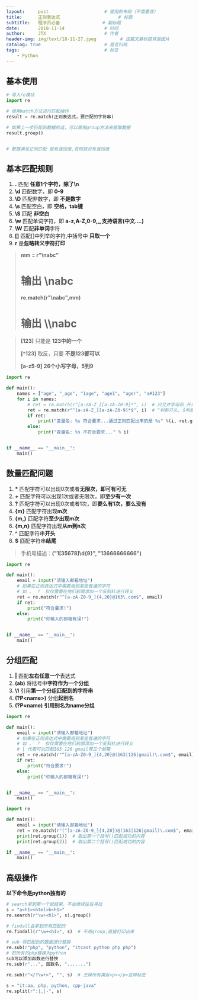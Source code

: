 ```yaml
---
layout:     post                     # 使用的布局（不需要改）
title:      正则表达式                      # 标题 
subtitle:   程序员必备                # 副标题
date:       2018-11-14               # 时间
author:     JTX                      # 作者
header-img: img/text/18-11-27.jpeg         # 这篇文章标题背景图片
catalog: true                        # 是否归档
tags:                                # 标签
    - Python
---
```


## 基本使用

```python
# 导入re模块
import re

# 使用match方法进行匹配操作
result = re.match(正则表达式，要匹配的字符串)

# 如果上一步匹配到数据的话，可以使用group方法来提取数据
result.group()


# 数据满足正则匹配 就有返回值,否则就没有返回值

```

## 基本匹配规则

1. **.** 匹配 **任意1个字符，除了\n**
2. **\d** 匹配数字，即 **0-9**
3. **\D** 匹配非数字，即 **不是数字**
4. **\s** 匹配空白，即 **空格，tab键**
5. **\S** 匹配 **非空白**
6. **\w** 匹配单词字符，即 **a-z,A-Z,0-9,_,支持语言(中文....)**
7. **\W** 匹配**非单词**字符
8. **[]** 匹配[]中列举的字符,中括号中 **只取一个**
9. **r** 是**忽略转义字符打印**

> **mm = r"\nabc"**
> # 输出 **\\nabc**
> 
> **re.match(r"\\nabc",mm)**
> # 输出 **\\\\nabc**


>**[123]**   只能是 **123中的一个**
>
>**[^123]**  取反，只要 **不是123都可以**
>
>**[a-z5-9]**  **26个小写字母，5到9**

```python
import re

def main():
    names = ["age", "_age", "1age", "age1", "age!", "a#123"]
    for i in names:
        # ret = re.match(r"[a-zA-Z_][a-zA-Z0-9]*", i)  # 只允许字母和_开头,后面可以是多位数
        ret = re.match(r"^[a-zA-Z_][a-zA-Z0-9]*$", i)  # ^判断开头, $判断结尾
        if ret:
            print("变量名: %s 符合要求...通过正则匹配出来的是 %s" %(i, ret.group()))
        else:
            print("变量名: %s 不符合要求..." % i)


if __name__ == "__main__":
    main()
```

## 数量匹配问题

1. **\*** 匹配字符可以出现0次或者**无限次，即可有可无**
2. **+** 匹配字符可以出现1次或者无限次，即**至少有一次**
3. **?** 匹配字符可以出现0次或者1次，即**要么有1次，要么没有**
4. **{m}** 匹配字符出现**m次**
5. **{m,}** 匹配字符**至少出现m次**
6. **{m,n}** 匹配字符出现**从m到n次**
7. **^** 匹配字符串**开头**
8. **$** 匹配字符串**结尾**

> 手机号描述：**("1[35678]\d{9}", "13666666666")**

```python
import re

def main():
    email = input("请输入邮箱地址")
    # 如果在正则表达式中需要用到某些普通的字符
    # 如 .  ?  仅仅需要在他们前面添加一个反斜杠进行转义
    ret = re.match(r"^[a-zA-Z0-9_]{4,20}@163\.com$", email)
    if ret:
        print("符合要求!")
    else:
        print("你输入的邮箱有误!")


if __name__ == "__main__":
    main()
```

## 分组匹配

1. **&#124;** 匹配**左右任意一个**表达式
2. **(ab)**  将括号中**字符作为一个分组**
3. **\1**  引用**第一个分组匹配到的字符串**
4. **(?P&lt;name&gt;)** 分组**起别名**
5. **(?P=name)**  **引用别名为name分组**

```python
import re

def main():
    email = input("请输入邮箱地址")
    # 如果在正则表达式中需要用到某些普通的字符
    # 如 .  ?  仅仅需要在他们前面添加一个反斜杠进行转义
    # | 代表可以匹配163 126 gmail等三个邮箱
    ret = re.match(r"^[a-zA-Z0-9_]{4,20}@(163|126|gmail)\.com$", email)
    if ret:
        print("符合要求!")
    else:
        print("你输入的邮箱有误!")


if __name__ == "__main__":
    main()
```

```python
import re

def main():
    email = input("请输入邮箱地址")
    ret = re.match(r"(^[a-zA-Z0-9_]{4,20})@(163|126|gmail)\.com$", email)
    print(ret.group(1))  # 取出第一个括号()匹配成功的内容
    print(ret.group(2))  # 取出第二个括号()匹配成功的内容

if __name__ == "__main__":
    main()
```

## 高级操作

**以下命令是python独有的**

```python
# search拿到第一个就结束，不会继续往后寻找
s = "a<h1><html>b<h1>"
re.search(r"\w+<h1>", s).group()

# findall会拿到所有匹配的
re.findall(r"\w+<h1>", s)  # 不用group,直接打印出来

# sub 将匹配到的数据进行替换
re.sub(r"php", "python", "itcast python php php")
# 把所有的php替换为python
sub可以添加函数进行替换
re.sub(r"...", 函数名, ".......")

re.sub(r"</?\w+>", "", s)  # 去掉所有类似<p></p>这种标签

s = "it:aa, php, python, cpp-java"
re.split(r":|,|-", s)
```